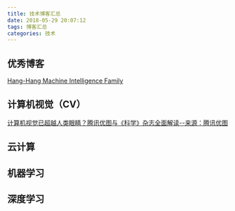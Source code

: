 ```yaml
---
title: 技术博客汇总
date: 2018-05-29 20:07:12
tags: 博客汇总
categories: 技术
---
```


## 优秀博客
<!--more-->
 [Hang-Hang Machine Intelligence Family](https://blog.csdn.net/lihangll/)
 
## 计算机视觉（CV）
[计算机视觉已超越人类眼睛？腾讯优图与《科学》杂志全面解读--来源：腾讯优图](https://mp.weixin.qq.com/s/0Kt22jsp4J5akCJzZ9Es_w)

## 云计算


## 机器学习


## 深度学习
